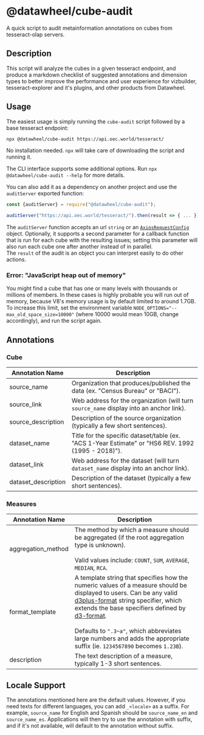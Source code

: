 # @datawheel/cube-audit

A quick script to audit metainformation annotations on cubes from tesseract-olap servers.

## Description

This script will analyze the cubes in a given tesseract endpoint, and produce a markdown checklist of suggested annotations and dimension types to better improve the performance and user experience for vizbuilder, tesseract-explorer and it's plugins, and other products from Datawheel.

## Usage

The easiest usage is simply running the `cube-audit` script followed by a base tesseract endpoint:

```sh
npx @datawheel/cube-audit https://api.oec.world/tesseract/
```

No installation needed. `npx` will take care of downloading the script and running it.

The CLI interface supports some additional options. Run `npx @datawheel/cube-audit --help` for more details.

You can also add it as a dependency on another project and use the `auditServer` exported function:

```js
const {auditServer} = require("@datawheel/cube-audit");

auditServer("https://api.oec.world/tesseract/").then(result => { ... });
```

The `auditServer` function accepts an url `string` or an [`AxiosRequestConfig`](https://github.com/axios/axios#request-config) object. Optionally, it supports a second parameter for a callback function that is run for each cube with the resulting issues; setting this parameter will also run each cube one after another instead of in parallel.  
The `result` of the audit is an object you can interpret easily to do other actions.

### Error: "JavaScript heap out of memory"

You might find a cube that has one or many levels with thousands or millions of members. In these cases is highly probable you will run out of memory, because V8's memory usage is by default limited to around 1.7GB. To increase this limit, set the environment variable `NODE_OPTIONS="--max_old_space_size=10000"` (where 10000 would mean 10GB, change accordingly), and run the script again.

## Annotations

### Cube

| Annotation Name | Description |
| --- | --- |
| source_name | Organization that produces/published the data (ex. "Census Bureau" or "BACI"). |
| source_link | Web address for the organization (will turn `source_name` display into an anchor link). |
| source_description | Description of the source organization (typically a few short sentences). |
| dataset_name | Title for the specific dataset/table (ex. "ACS 1-Year Estimate" or "HS6 REV. 1992 (1995 - 2018)"). |
| dataset_link | Web address for the dataset (will turn `dataset_name` display into an anchor link). |
| dataset_description | Description of the dataset (typically a few short sentences). |

### Measures

| Annotation Name | Description |
| --- | --- |
| aggregation_method | The method by which a measure should be aggregated (if the root aggregation type is unknown).<br /><br />Valid values include: `COUNT`, `SUM`, `AVERAGE`, `MEDIAN`, `RCA`. |
| format_template | A template string that specifies how the numeric values of a measure should be displayed to users. Can be any valid [d3plus-format](https://github.com/d3plus/d3plus-format/#d3plusformatspecifier-) string specifier, which extends the base specifiers defined by [d3-format](https://github.com/d3/d3-format/#locale_format).<br /><br />Defaults to `".3~a"`, which abbreviates large numbers and adds the appropriate suffix (ie. `1234567890` becomes `1.23B`). |
| description | The text description of a measure, typically 1-3 short sentences. |

## Locale Support

The annotations mentioned here are the default values. However, if you need texts for different languages, you can add `_<locale>` as a suffix. For example, `source_name` for English and Spanish should be `source_name_en` and `source_name_es`.
Applications will then try to use the annotation with suffix, and if it's not available, will default to the annotation without suffix.
